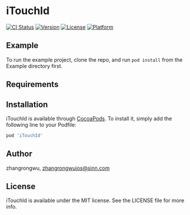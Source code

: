 # iTouchId

[![CI Status](http://img.shields.io/travis/zhangrongwu/iTouchId.svg?style=flat)](https://travis-ci.org/zhangrongwu/iTouchId)
[![Version](https://img.shields.io/cocoapods/v/iTouchId.svg?style=flat)](http://cocoapods.org/pods/iTouchId)
[![License](https://img.shields.io/cocoapods/l/iTouchId.svg?style=flat)](http://cocoapods.org/pods/iTouchId)
[![Platform](https://img.shields.io/cocoapods/p/iTouchId.svg?style=flat)](http://cocoapods.org/pods/iTouchId)

## Example

To run the example project, clone the repo, and run `pod install` from the Example directory first.

## Requirements

## Installation

iTouchId is available through [CocoaPods](http://cocoapods.org). To install
it, simply add the following line to your Podfile:

```ruby
pod 'iTouchId'
```

## Author

zhangrongwu, zhangrongwuios@sinn.com

## License

iTouchId is available under the MIT license. See the LICENSE file for more info.
